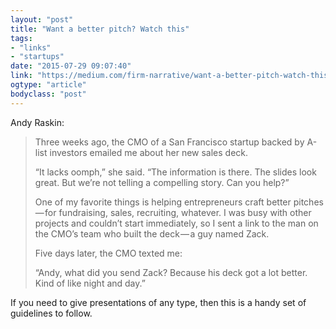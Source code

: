 ```yaml
---
layout: "post"
title: "Want a better pitch? Watch this"
tags: 
- "links"
- "startups"
date: "2015-07-29 09:07:40"
link: "https://medium.com/firm-narrative/want-a-better-pitch-watch-this-328b95c2fd0b"
ogtype: "article"
bodyclass: "post"
---
```


Andy Raskin:

> Three weeks ago, the CMO of a San Francisco startup backed by A-list investors emailed me about her new sales deck.
> 
> “It lacks oomph,” she said. “The information is there. The slides look great. But we’re not telling a compelling story. Can you help?”
> 
> One of my favorite things is helping entrepreneurs craft better pitches — for fundraising, sales, recruiting, whatever. I was busy with other projects and couldn’t start immediately, so I sent a link to the man on the CMO’s team who built the deck — a guy named Zack.
> 
> Five days later, the CMO texted me:
> 
> “Andy, what did you send Zack? Because his deck got a lot better. Kind of like night and day.”

If you need to give presentations of any type, then this is a handy set of guidelines to follow.